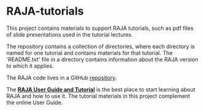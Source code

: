 
[comment]: # (#################################################################)
[comment]: # (Copyright 2016-19, Lawrence Livermore National Security, LLC)
[comment]: # (and RAJA project contributors. See the RAJA/COPYRIGHT file)
[comment]: # (for details.)
[comment]: #
[comment]: # (# SPDX-License-Identifier: BSD-3-Clause)
[comment]: # (#################################################################)

# RAJA-tutorials

This project contains materials to support RAJA tutorials, such as pdf files 
of slide presentations used in the tutorial lectures.

The repository contains a collection of directories, where each directory is 
named for one tutorial and contains materials for that tutorial. The  
'README.txt' file in a directory contains information about the
RAJA version to which it applies. 

The RAJA code lives in a GitHub [repository](https://github.com/llnl/raja).

The [**RAJA User Guide and Tutorial**](http://raja.readthedocs.io/en/master/)
is the best place to start learning about RAJA and how to use it. The 
tutorial materials in this project complement the online User Guide.
